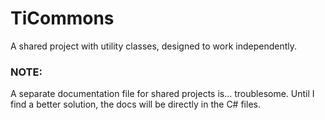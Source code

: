 ﻿# TiCommons
A shared project with utility classes, designed to work independently.

### NOTE:
A separate documentation file for shared projects is... troublesome. 
Until I find a better solution, the docs will be directly in the C# files.